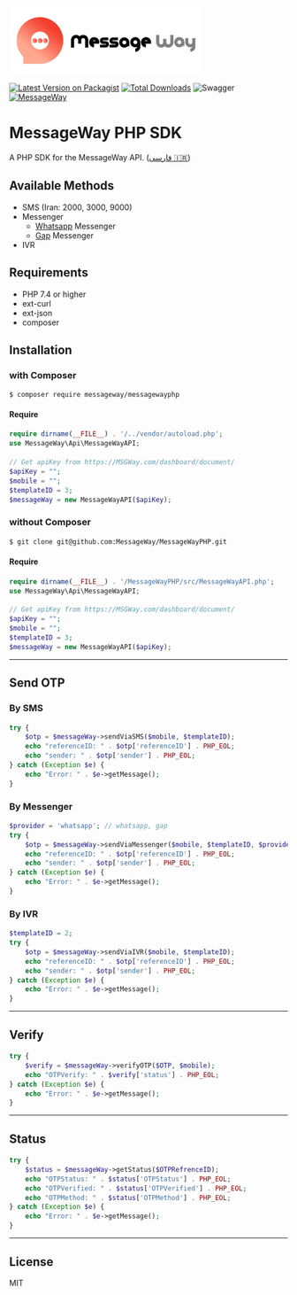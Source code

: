 ![messageWay](examples/assets/logo.png)

[![Latest Version on Packagist][ico-version]][link-packagist]
[![Total Downloads][ico-downloads]][link-downloads]
![Swagger][ico-swagger]
[![MessageWay][ico-MSGWay]][link-MSGWay]

# MessageWay PHP SDK

A PHP SDK for the MessageWay API. ([فارسی 🇮🇷](https://github.com/MessageWay/MessageWayPHP/blob/main/README-fa.md))

## Available Methods

- SMS (Iran: 2000, 3000, 9000)
- Messenger
    - [Whatsapp](https://whatsapp.com) Messenger
    - [Gap](https://gap.im) Messenger
- IVR

## Requirements

- PHP 7.4 or higher
- ext-curl
- ext-json
- composer

## Installation

### with Composer

```shell
$ composer require messageway/messagewayphp
```

#### Require

```php
require dirname(__FILE__) . '/../vendor/autoload.php';
use MessageWay\Api\MessageWayAPI;

// Get apiKey from https://MSGWay.com/dashboard/document/
$apiKey = "";
$mobile = "";
$templateID = 3;
$messageWay = new MessageWayAPI($apiKey);
```

### without Composer

```sh
$ git clone git@github.com:MessageWay/MessageWayPHP.git
```

#### Require

```php
require dirname(__FILE__) . '/MessageWayPHP/src/MessageWayAPI.php';
use MessageWay\Api\MessageWayAPI;

// Get apiKey from https://MSGWay.com/dashboard/document/
$apiKey = "";
$mobile = "";
$templateID = 3;
$messageWay = new MessageWayAPI($apiKey);
```

----

## Send OTP

### By SMS

```php
try {
	$otp = $messageWay->sendViaSMS($mobile, $templateID);
	echo "referenceID: " . $otp['referenceID'] . PHP_EOL;
	echo "sender: " . $otp['sender'] . PHP_EOL;
} catch (Exception $e) {
	echo "Error: " . $e->getMessage();
}
```

### By  Messenger

```php
$provider = 'whatsapp'; // whatsapp, gap
try {
	$otp = $messageWay->sendViaMessenger($mobile, $templateID, $provider);
	echo "referenceID: " . $otp['referenceID'] . PHP_EOL;
	echo "sender: " . $otp['sender'] . PHP_EOL;
} catch (Exception $e) {
	echo "Error: " . $e->getMessage();
}
```

### By  IVR

```php
$templateID = 2;
try {
	$otp = $messageWay->sendViaIVR($mobile, $templateID);
	echo "referenceID: " . $otp['referenceID'] . PHP_EOL;
	echo "sender: " . $otp['sender'] . PHP_EOL;
} catch (Exception $e) {
	echo "Error: " . $e->getMessage();
}
```

---

## Verify

```php
try {
	$verify = $messageWay->verifyOTP($OTP, $mobile);
	echo "OTPVerify: " . $verify['status'] . PHP_EOL;
} catch (Exception $e) {
	echo "Error: " . $e->getMessage();
}
```

---

## Status

```php
try {
	$status = $messageWay->getStatus($OTPRefrenceID);
    echo "OTPStatus: " . $status['OTPStatus'] . PHP_EOL;
	echo "OTPVerified: " . $status['OTPVerified'] . PHP_EOL;
	echo "OTPMethod: " . $status['OTPMethod'] . PHP_EOL;
} catch (Exception $e) {
	echo "Error: " . $e->getMessage();
}
```

---


## License

MIT

[ico-version]: https://img.shields.io/packagist/v/messageway/MessageWayPHP.svg?style=for-the-badge

[ico-downloads]: https://img.shields.io/packagist/dt/messageway/MessageWayPHP.svg?style=for-the-badge

[ico-MSGWay]: https://img.shields.io/badge/-MSGWay.com-critical?link=https://MSGWay.com&style=for-the-badge

[ico-swagger]: https://img.shields.io/swagger/valid/3.0?specUrl=https%3A%2F%2Fdoc.msgway.com%2Fswagger.json&style=for-the-badge

[link-packagist]: https://packagist.org/packages/messageway/messagewayphp

[link-downloads]: https://packagist.org/packages/messageway/messagewayphp

[link-MSGWay]: https://MSGWay.com/

